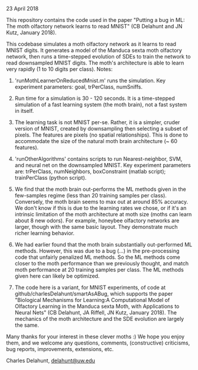 
23 April 2018

This repository contains the code used in the paper "Putting a bug in ML: The moth olfactory network learns to read MNIST" (CB Delahunt and JN Kutz, January 2018).

This codebase simulates a moth olfactory network as it learns to read MNIST digits. It generates a model of the Manduca sexta moth olfactory network, then runs a time-stepped evolution of SDEs to train the network to read downsampled MNIST digits. The moth's architecture is able to learn very rapidly (1 to 10 digits per class).
Notes:

1. 'runMothLearnerOnReducedMnist.m' runs the simulation. Key experiment parameters: goal, trPerClass, numSniffs.

2. Run time for a simulation is 30 - 120 seconds. It is a time-stepped simulation of a fast learning system (the moth brain), not a fast system in itself.

3. The learning task is not MNIST per-se. Rather, it is a simpler, cruder version of MNIST, created by downsampling then selecting a subset of pixels. The features are pixels (no spatial relationships). This is done to accommodate the size of the natural moth brain architecture (~ 60 features).

4. 'runOtherAlgorithms' contains scripts to run Nearest-neighbor, SVM, and neural net on the downsampled MNIST. Key experiment parameters are: trPerClass, numNeighbors, boxConstraint (matlab script); trainPerClass (python script).

5. We find that the moth brain out-performs the ML methods given in the few-samples regime (less than 20 training samples per class). Conversely, the moth brain seems to max out at around 85% accuracy. We don't know if this is due to the learning rates we chose, or if it's an intrinsic limitation of the moth architecture at moth size (moths can learn about 8 new odors). For example, honeybee olfactory networks are larger, though with the same basic layout. They demonstrate much richer learning behavior.
 
6. We had earlier found that the moth brain substantially out-performed ML methods. However, this was due to a bug (...) in the pre-processing code that unfairly penalized ML methods. So the ML methods come closer to the moth performance than we previously thought, and match moth performance at 20 training samples per class. The ML methods given here can likely be optimized.

7. The code here is a variant, for MNIST experiments, of code at github/charlesDelahunt/smartAsABug, which supports the paper "Biological Mechanisms for Learning:A Computational Model of Olfactory Learning in the Manduca sexta Moth, with Applications to Neural Nets" (CB Delahunt, JA Riffell, JN Kutz, January 2018). The mechanics of the moth architecture and the SDE evolution are largely the same.

Many thanks for your interest in these clever moths :) 
We hope you enjoy them, and we welcome any questions, comments, (constructive) criticisms, bug reports, improvements, extensions, etc. 

Charles Delahunt, delahunt@uw.edu

